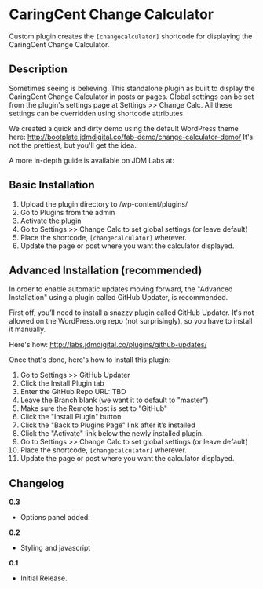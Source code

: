 # CaringCent Change Calculator
Custom plugin creates the `[changecalculator]` shortcode for displaying the CaringCent Change Calculator.

## Description
Sometimes seeing is believing.  This standalone plugin as built to display the CaringCent Change Calculator in posts or pages.  Global settings can be set from the plugin's settings page at Settings >> Change Calc.  All these settings can be overridden using shortcode attributes.

We created a quick and dirty demo using the default WordPress theme here: http://bootplate.jdmdigital.co/fab-demo/change-calculator-demo/  It's not the prettiest, but you'll get the idea.

A more in-depth guide is available on JDM Labs at:

## Basic Installation
1. Upload the plugin directory to /wp-content/plugins/
2. Go to Plugins from the admin
3. Activate the plugin
4. Go to Settings >> Change Calc to set global settings (or leave default)
5. Place the shortcode, <code>[changecalculator]</code> wherever. 
6. Update the page or post where you want the calculator displayed.

## Advanced Installation (recommended)
In order to enable automatic updates moving forward, the "Advanced Installation" using a plugin called GitHub Updater, is recommended.

First off, you’ll need to install a snazzy plugin called GitHub Updater.  It's not allowed on the WordPress.org repo (not surprisingly), so you have to install it manually.  

Here's how: http://labs.jdmdigital.co/plugins/github-updates/

Once that's done, here's how to install this plugin:

1. Go to Settings >> GitHub Updater
2. Click the Install Plugin tab
3. Enter the GitHub Repo URL: TBD
4. Leave the Branch blank (we want it to default to "master")
5. Make sure the Remote host is set to "GitHub"
6. Click the "Install Plugin" button
7. Click the "Back to Plugins Page" link after it’s installed
8. Click the "Activate" link below the newly installed plugin.
9. Go to Settings >> Change Calc to set global settings (or leave default)
5. Place the shortcode, `[changecalculator]` wherever. 
6. Update the page or post where you want the calculator displayed.

## Changelog

**0.3**
* Options panel added.

**0.2**
* Styling and javascript

**0.1**
* Initial Release.
